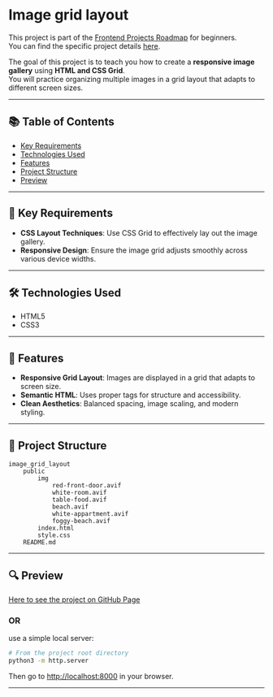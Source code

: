 # Image grid layout

This project is part of the [Frontend Projects Roadmap](https://roadmap.sh/frontend/projects) for beginners.  
You can find the specific project details [here](https://roadmap.sh/projects/image-grid).

The goal of this project is to teach you how to create a **responsive image gallery** using **HTML and CSS Grid**.  
You will practice organizing multiple images in a grid layout that adapts to different screen sizes.

---

## 📚 Table of Contents

- [Key Requirements](#key-requirements)
- [Technologies Used](#technologies-used)
- [Features](#features)
- [Project Structure](#project-structure)
- [Preview](#preview)

---

## 🔑 Key Requirements

- **CSS Layout Techniques**: Use CSS Grid to effectively lay out the image gallery.
- **Responsive Design**: Ensure the image grid adjusts smoothly across various device widths.

---

## 🛠️ Technologies Used

- HTML5
- CSS3

---

## 🚀 Features

- **Responsive Grid Layout**: Images are displayed in a grid that adapts to screen size.
- **Semantic HTML**: Uses proper tags for structure and accessibility.
- **Clean Aesthetics**: Balanced spacing, image scaling, and modern styling.

---

## 📁 Project Structure
<!-- START PROJECT STRUCTURE -->
```
image_grid_layout
	public
		img
			red-front-door.avif
			white-room.avif
			table-food.avif
			beach.avif
			white-appartment.avif
			foggy-beach.avif
		index.html
		style.css
	README.md

```
<!-- END PROJECT STRUCTURE -->

---

## 🔍 Preview
<!-- START LINK TO PREVIEW -->
[Here to see the project on GitHub Page](https://kizz4.github.io/practice/frontend_practice/beginner_projects/image_grid_layout/public)
<!-- END LINK TO PREVIEW -->

### OR

use a simple local server:

```bash
# From the project root directory
python3 -m http.server
```

Then go to [http://localhost:8000](http://localhost:8000) in your browser.

---